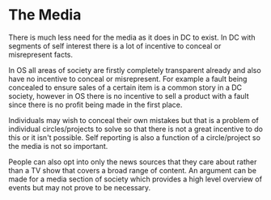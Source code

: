 # The Media

There is much less need for the media as it does in DC to exist. In DC with segments of self interest there is a lot of incentive to conceal or misrepresent facts.

In OS all areas of society are firstly completely transparent already and also have no incentive to conceal or misrepresent. For example a fault being concealed to ensure sales of a certain item is a common story in a DC society, however in OS there is no incentive to sell a product with a fault since there is no profit being made in the first place.

Individuals may wish to conceal their own mistakes but that is a problem of individual circles/projects to solve so that there is not a great incentive to do this or it isn't possible. Self reporting is also a function of a circle/project so the media is not so important.

People can also opt into only the news sources that they care about rather than a TV show that covers a broad range of content.
An argument can be made for a media section of society which provides a high level overview of events but may not prove to be necessary.
